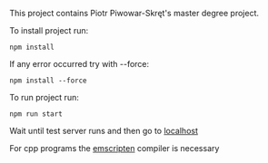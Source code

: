 This project contains Piotr Piwowar-Skręt's master degree project.

To install project run:
```
npm install
```

If any error occurred try with --force:
```
npm install --force
```

To run project run:
```
npm run start
```

Wait until test server runs and then go to [localhost](http://localhost:4200)

For cpp programs the [emscripten](https://emscripten.org/docs/getting_started/downloads.html) compiler is necessary 
